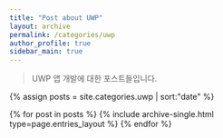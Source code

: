 ```yaml
---
title: "Post about UWP"
layout: archive
permalink: /categories/uwp
author_profile: true
sidebar_main: true
---
```

> UWP 앱 개발에 대한 포스트들입니다.

{% assign posts = site.categories.uwp | sort:"date" %}

{% for post in posts %}
  {% include archive-single.html type=page.entries_layout %}
{% endfor %}
